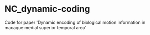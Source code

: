 # NC_dynamic-coding
Code for paper 'Dynamic encoding of biological motion information in macaque medial superior temporal area'
